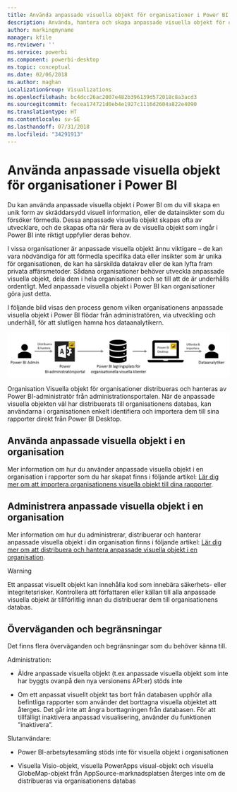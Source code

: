 ```yaml
---
title: Använda anpassade visuella objekt för organisationer i Power BI
description: Använda, hantera och skapa anpassade visuella objekt för organisationer i Power BI
author: markingmyname
manager: kfile
ms.reviewer: ''
ms.service: powerbi
ms.component: powerbi-desktop
ms.topic: conceptual
ms.date: 02/06/2018
ms.author: maghan
LocalizationGroup: Visualizations
ms.openlocfilehash: bc4dcc26ac2007e482b396139d572018c8a3acd3
ms.sourcegitcommit: fecea174721d0eb4e1927c1116d2604a822e4090
ms.translationtype: HT
ms.contentlocale: sv-SE
ms.lasthandoff: 07/31/2018
ms.locfileid: "34291913"
---
```

# <a name="using-organization-custom-visuals-in-power-bi"></a>Använda anpassade visuella objekt för organisationer i Power BI

Du kan använda anpassade visuella objekt i Power BI om du vill skapa en unik form av skräddarsydd visuell information, eller de datainsikter som du försöker förmedla. Dessa anpassade visuella objekt skapas ofta av utvecklare, och de skapas ofta när flera av de visuella objekt som ingår i Power BI inte riktigt uppfyller deras behov. 

I vissa organisationer är anpassade visuella objekt ännu viktigare – de kan vara nödvändiga för att förmedla specifika data eller insikter som är unika för organisationen, de kan ha särskilda datakrav eller de kan lyfta fram privata affärsmetoder. Sådana organisationer behöver utveckla anpassade visuella objekt, dela dem i hela organisationen och se till att de är underhålls ordentligt. Med anpassade visuella objekt i Power BI kan organisationer göra just detta.

I följande bild visas den process genom vilken organisationens anpassade visuella objekt i Power BI flödar från administratören, via utveckling och underhåll, för att slutligen hamna hos dataanalytikern.

![](media/power-bi-custom-visuals-organizational/custom-visual-org-01.jpg)

Organisation Visuella objekt för organisationer distribueras och hanteras av Power BI-administratör från administrationsportalen. När de anpassade visuella objekten väl har distribuerats till organisationens databas, kan användarna i organisationen enkelt identifiera och importera dem till sina rapporter direkt från Power BI Desktop.

## <a name="using-organizational-custom-visuals"></a>Använda anpassade visuella objekt i en organisation

Mer information om hur du använder anpassade visuella objekt i en organisation i rapporter som du har skapat finns i följande artikel: [Lär dig mer om att importera organisationens visuella objekt till dina rapporter](power-bi-custom-visuals.md).
 
## <a name="administering-organizational-custom-visuals"></a>Administrera anpassade visuella objekt i en organisation

Mer information om hur du administrerar, distribuerar och hanterar anpassade visuella objekt i din organisation finns i följande artikel: [Lär dig mer om att distribuera och hantera anpassade visuella objekt i en organisation](https://go.microsoft.com/fwlink/?linkid=866790).

> [!WARNING]
> Ett anpassat visuellt objekt kan innehålla kod som innebära säkerhets- eller integritetsrisker. Kontrollera att författaren eller källan till alla anpassade visuella objekt är tillförlitlig innan du distribuerar dem till organisationens databas. 
> 

## <a name="considerations-and-limitations"></a>Överväganden och begränsningar
 
Det finns flera överväganden och begränsningar som du behöver känna till.
 
Administration:

* Äldre anpassade visuella objekt (t.ex anpassade visuella objekt som inte har byggts ovanpå den nya versionens API:er) stöds inte

* Om ett anpassat visuellt objekt tas bort från databasen upphör alla befintliga rapporter som använder det borttagna visuella objektet att återges. Det går inte att ångra borttagningen från databasen. För att tillfälligt inaktivera anpassad visualisering, använder du funktionen ”inaktivera”.
 
Slutanvändare:

* Power BI-arbetsytesamling stöds inte för visuella objekt i organisationen

* Visuella Visio-objekt, visuella PowerApps visual-objekt och visuella GlobeMap-objekt från AppSource-marknadsplatsen återges inte om de distribueras via organisationens databas

